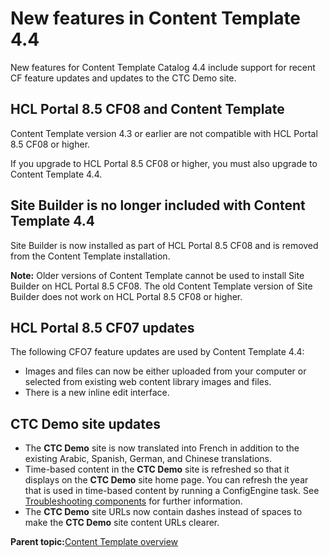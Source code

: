 # New features in Content Template 4.4

New features for Content Template Catalog 4.4 include support for recent CF feature updates and updates to the CTC Demo site.

## HCL Portal 8.5 CF08 and Content Template

Content Template version 4.3 or earlier are not compatible with HCL Portal 8.5 CF08 or higher.

If you upgrade to HCL Portal 8.5 CF08 or higher, you must also upgrade to Content Template 4.4.

## Site Builder is no longer included with Content Template 4.4

Site Builder is now installed as part of HCL Portal 8.5 CF08 and is removed from the Content Template installation.

**Note:** Older versions of Content Template cannot be used to install Site Builder on HCL Portal 8.5 CF08. The old Content Template version of Site Builder does not work on HCL Portal 8.5 CF08 or higher.

## HCL Portal 8.5 CF07 updates

The following CFO7 feature updates are used by Content Template 4.4:

-   Images and files can now be either uploaded from your computer or selected from existing web content library images and files.
-   There is a new inline edit interface.

## **CTC Demo** site updates

-   The **CTC Demo** site is now translated into French in addition to the existing Arabic, Spanish, German, and Chinese translations.
-   Time-based content in the **CTC Demo** site is refreshed so that it displays on the **CTC Demo** site home page. You can refresh the year that is used in time-based content by running a ConfigEngine task. See [Troubleshooting components](ctc_trouble_comp.md) for further information.
-   The **CTC Demo** site URLs now contain dashes instead of spaces to make the **CTC Demo** site content URLs clearer.

**Parent topic:**[Content Template overview](../ctc/ctc_overview.md)


